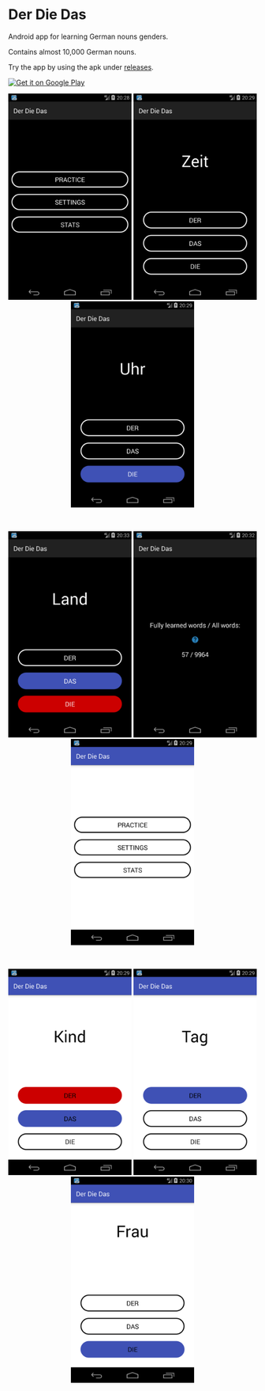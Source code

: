 # Der Die Das

Android app for learning German nouns genders.

Contains almost 10,000 German nouns.

Try the app by using the apk under [releases](https://github.com/digitapex/DerDieDas/releases).

<a href='https://play.google.com/store/apps/details?id=com.spitslide.derdiedas'><img alt='Get it on Google Play' src='https://play.google.com/intl/en_us/badges/images/generic/en_badge_web_generic.png'/></a>

<p align="center">
  <img src="/screenshots/Screenshot_01.png" width="250">
  <img src="/screenshots/Screenshot_02.png" width="250">
  <img src="/screenshots/Screenshot_03.png" width="250">
</p>
<br>
<p align="center">
  <img src="/screenshots/Screenshot_04.png" width="250">
  <img src="/screenshots/Screenshot_05.png" width="250">
  <img src="/screenshots/Screenshot_06.png" width="250">
</p>
<br>
<p align="center">
  <img src="/screenshots/Screenshot_07.png" width="250">
  <img src="/screenshots/Screenshot_08.png" width="250">
  <img src="/screenshots/Screenshot_09.png" width="250">
</p>
<br>
